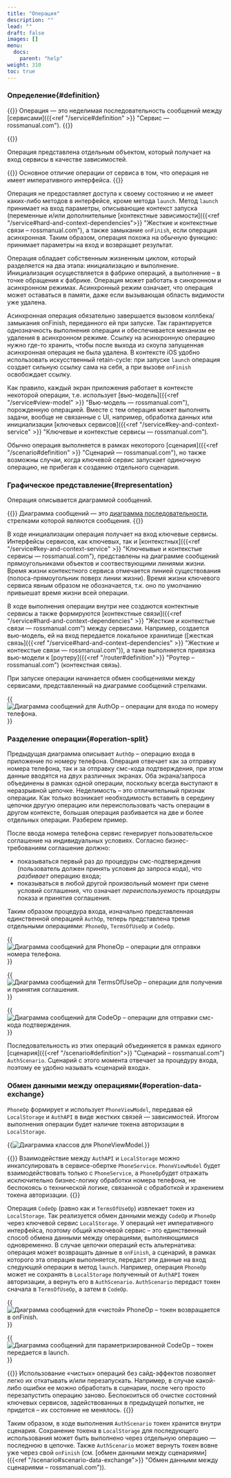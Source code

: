 ```yaml
---
title: "Операция"
description: ""
lead: ""
draft: false
images: []
menu:
  docs:
    parent: "help"
weight: 310
toc: true
---
```


### Определение{#definition}

{{<alert context="info" icon="👉">}}
Операция — это неделимая последовательность сообщений между [сервисами]({{<ref "/service#definition" >}} "Сервис — rossmanual.com").
{{</alert>}}

{{<alert context="info" icon="👉" text="Сообщение — это обращение к методу того или иного сервиса." />}}

Операция представлена отдельным объектом, который получает на вход сервисы в качестве зависимостей.

{{<alert context="success" icon="💡">}}
Основное отличие операции от сервиса в том, что операция не имеет императивного интерфейса.
{{</alert>}}

Операция не предоставляет доступа к своему состоянию и не имеет каких-либо методов в интерфейсе, кроме метода `launch`.  Метод `launch` принимает на вход параметры, описывающие контекст запуска (переменные и/или дополнительные [контекстные зависимости]({{<ref "/service#hard-and-context-dependencies">}} "Жесткие и контекстные связи – rossmanual.com"), а также замыкание `onFinish`, если операция асинхронная. Таким образом, операция похожа на обычную функцию: принимает параметры на вход и возвращает результат.

Операция обладает собственным жизненным циклом, который разделяется на два этапа: инициализацию и выполнение. Инициализация осуществляется в фабрике операций, а выполнение – в точке обращения к фабрике. Операция может работать в синхронном и асинхронном режимах. Асинхронный режим означает, что операция может оставаться в памяти, даже если вызывающая область видимости уже удалена. 

Асинхронная операция обязательно завершается вызовом коллбека/замыкания onFinish, переданного ей при запуске. Так гарантируется однозначность выполнения операции и обеспечивается механизм ее удаления в асинхронном режиме. Ссылку на асинхронную операцию нужно где-то хранить, чтобы после выхода из скоупа запущенная асинхронная операция не была удалена. В контексте iOS удобно использовать искусственный retain-cycle: при запуске `launch` операция создает сильную ссылку сама на себя, а при вызове `onFinish` освобождает ссылку.

Как правило, каждый экран приложения работает в контексте некоторой операции, т.е. использует [вью-модель]({{<ref "/service#view-model" >}} "Вью-модель — rossmanual.com"), порожденную операцией. Вместе с тем операция может выполнять задачи, вообще не связанные с UI, например, обработка данных или инициализации [ключевых сервисов]({{<ref "/service#key-and-context-service" >}} "Ключевые и контекстые сервисы — rossmanual.com").

Обычно операция выполняется в рамках некоторого [сценария]({{<ref "/scenario#definition" >}} "Сценарий — rossmanual.com"), но также возможны случаи, когда ключевой сервис запускает одиночную операцию, не прибегая к созданию отдельного сценария.

### Графическое представление{#representation}

Операция описывается диаграммой сообщений.

{{<alert context="info" icon="👉">}}
Диаграмма сообщений — это [диаграмма последовательности](https://ru.wikipedia.org/wiki/Диаграмма_последовательности "Диаграмма последовательности — Википедия"), стрелками которой являются сообщения.
{{</alert>}}

В ходе инициализации операция получает на вход ключевые сервисы. Интерфейсы сервисов, как ключевых, так и [контекстных]({{<ref "/service#key-and-context-service" >}} "Ключеывые и контекстые сервисы — rossmanual.com"), представлены на диаграмме сообщений прямоугольниками объектов и соотвествующими линиями жизни. Время жизни контекстного сервиса отмечается линией существования (полоса-прямоугольник поверх линии жизни). Время жизни ключевого сервиса явным образом не обозначается, т.к. оно по умолчанию привыешат время жизни всей операции.

В ходе выполнения операции внутри нее создаются контектные сервисы а также формируются [контекстные связи]({{<ref "/service#hard-and-context-dependencies" >}} "Жесткие и контекстые связи — rossmanual.com") между сервисами. Например, создается вью-модель, ей на вход передается локальное хранилище ([жесткая связь]({{<ref "/service#hard-and-context-dependencies" >}} "Жесткие и контекстые связи — rossmanual.com")), а таже выполняется привязка вью-модели к [роутеру]({{<ref "/router#definition">}} "Роутер – rossmanual.com") (контекстная связь).

При запуске операции начинается обмен сообщениями между сервисами, представленный на диаграмме сообщений стрелками.

{{<image src="images/auth_op.svg" title="Диаграмма сообщений для AuthOp – операции для входа по номеру телефона.">}}

### Разделение операции{#operation-split}

Предыдущая диаграмма описывает `AuthOp` – операцию входа в приложение по номеру телефона. Операция отвечает как за отправку номера телефона, так и за отправку смс-кода подтверждения, при этом данные вводятся на двух различных экранах. Оба экрана/запроса объединены в рамках одной операции, поскольку всегда выступают в неразрывной цепочке. Неделимость – это отличительный признак операции. Как только возникает необходимость вставить в середину цепочки другую операцию или переиспользовать часть операции в другом контексте, большая операция разбивается на две и более отдельных операции. Разберем пример.

После ввода номера телефона сервис генерирует пользовательское соглашение на индивидуальных условиях. Согласно бизнес-требованиям соглашение должно:
- показываться первый раз до процедуры смс-подтверждения (пользователь должен принять условия до запроса кода), что *разбивает* операцию входа;
- показываться в любой другой произвольный момент при смене условий соглашения, что означает *переиспользуемость* процедуры показа и принятия соглашения. 

Таким образом процедура входа, изначально представленная единственной операцией `AuthOp`, теперь представлена тремя отдельными операциями: `PhoneOp`, `TermsOfUseOp` и `CodeOp`.

{{<image src="images/phone_op.svg" title="Диаграмма сообщений для PhoneOp – операции для отправки номера телефона.">}}

{{<image src="images/tou_op.svg" title="Диаграмма сообщений для TermsOfUseOp – операции для получения и принятия соглашения.">}}

{{<image src="images/code_op.svg" title="Диаграмма сообщений для CodeOp – операции для отправки смс-кода подтверждения.">}}

Последовательность из этих операций объединяется в рамках единого [сценария]({{<ref "/scenario#definition">}} "Сценарий – rossmanual.com") `AuthScenario`. Сценарий с этого момента отвечает за процедуру входа, поэтому ее удобно называть «сценарий входа».

### Обмен данными между операциями{#operation-data-exchange}

`PhoneOp` формирует и использует `PhoneViewModel`, передавая ей `LocalStorage` и `AuthAPI` в виде жестких связей — зависимостей. Итогом выполнения операции будет наличие токена авторизации в `LocalStorage`.

{{<image src="images/phone_vm.svg" title="Диаграмма классов для PhoneViewModel.">}}

{{<alert context="success" icon="💡">}}
Взаимодействие между `AuthAPI` и `LocalStorage` можно инкапсулировать в сервисе-обертке `PhoneService`. `PhoneViewModel` будет взаимодействовать только с `PhoneService`, а `PhoneOp`будет отражать исключительно бизнес-логику обработки номера телефона, не беспокоясь о технической логике, связанной с обработкой и хранением токена авторизации.
{{</alert>}}

Операция `CodeOp` (равно как и `TermsOfUseOp`) извлекает токен из `LocalStorage`. Так реализуется обмен данными между `CodeOp` и `PhoneOp` через ключевой сервис `LocalStorage`. У операций нет императивного интерфейса, поэтому общий ключевой сервис – это единственный способ обмена данными между операциями, выполняющимися одновременно. В случае цепочки операций есть альтернатива: операция может возвращать данные в `onFinish`, а сценарий, в рамках которого эта операция выполняется, передаст эти данные на вход следующей операции в метод `launch`. Например, операция `PhoneOp` может не сохранять в `LocalStorage` полученный от `AuthAPI` токен авторизации, а вернуть его в `AuthScenario`. `AuthScenario` передаст токен сначала в `TermsOfUseOp`, а затем в `CodeOp`.

{{<image src="images/phone_token_op.svg" title="Диаграмма сообщений для «чистой» PhoneOp – токен возвращается в onFinish.">}}

{{<image src="images/code_token_op.svg" title="Диаграмма сообщений для параметризированной CodeOp – токен передается в launch.">}}

{{<alert context="success" icon="💡">}}
Использование «чистых» операций без сайд-эффектов позволяет легко их откатывать и/или перезапускать. Например, в случае какой-либо ошибки ее можно обработать в сценарии, после чего просто перезапустить операцию заново. Беспокоиться об очистке состояний ключевых сервисов, задействованных в предыдущей попытке, не придется – их состояние не менялось.
{{</alert>}}

Таким образом, в ходе выполнения `AuthScenario` токен хранится внутри сценария. Сохранение токена в `LocalStorage` для последующего использования может быть выполнено через отдельную операцию — последнюю в цепочке. Также `AuthScenario` может вернуть токен вовне уже через свой `onFinish` (см. [обмен данными между сценариями]({{<ref "/scenario#scenario-data-exchange">}} "Обмен данными между сценариями – rossmanual.com")).

